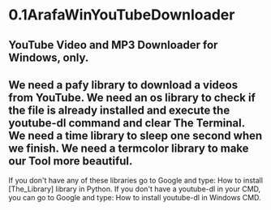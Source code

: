 # 0.1ArafaWinYouTubeDownloader
YouTube Video and MP3 Downloader for Windows, only.
----------------------------------
We need a pafy library to download a videos from YouTube.
We need an os library to check if the file is already installed and execute the youtube-dl command and clear The Terminal.
We need a time library to sleep one second when we finish.
We need a termcolor library to make our Tool more beautiful.
----------------------------------
If you don't have any of these libraries go to Google and type: How to install [The_Library] library in Python.
If you don't have a youtube-dl in your CMD, you can go to Google and type: How to install youtube-dl in Windows CMD.
